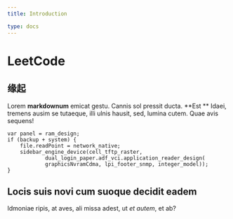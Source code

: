 ```yaml
---
title: Introduction

type: docs
---
```


# LeetCode

## 缘起

Lorem **markdownum** emicat gestu. Cannis sol pressit ducta. **Est
** Idaei, tremens ausim se tutaeque, illi ulnis hausit, sed, lumina cutem. Quae avis sequens!

    var panel = ram_design;
    if (backup + system) {
        file.readPoint = network_native;
        sidebar_engine_device(cell_tftp_raster,
                dual_login_paper.adf_vci.application_reader_design(
                graphicsNvramCdma, lpi_footer_snmp, integer_model));
    }

## Locis suis novi cum suoque decidit eadem

Idmoniae ripis, at aves, ali missa adest, ut _et autem_, et ab?
